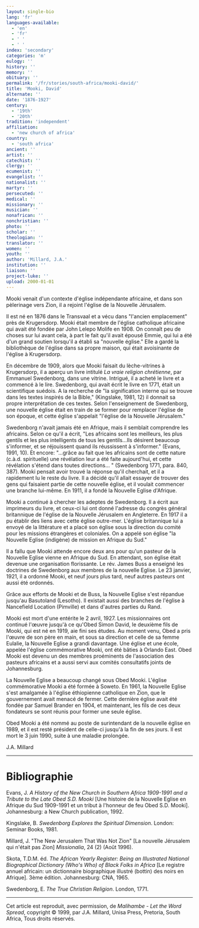 ```yaml
---
layout: single-bio
lang: 'fr'
languages-available:
  - 'en'
  - 'fr'
  - ' '
  - ' '
index: 'secondary'
categories: 'm'
eulogy: ''
history: ''
memory: ''
obituary: ''
permalink: '/fr/stories/south-africa/mooki-david/'
title: 'Mooki, David'
alternate: ''
date: '1876-1927'
century:
  - '19th'
  - '20th'
tradition: 'independent'
affiliation:
  - 'new church of africa'
country:
  - 'south africa'
ancient: ''
artist: ''
catechist: ''
clergy: ''
ecumenist: ''
evangelist: ''
nationalist: ''
martyr: ''
persecuted: ''
medical: ''
missionary: ''
musician: ''
nonafrican: ''
nonchristian: ''
photo: ''
scholar: ''
theologian: ''
translator: ''
women: ''
youth: ''
author: 'Millard, J.A.'
institution: ''
liaison: ''
project-luke: ''
upload: 2000-01-01
---
```



Mooki venait d'un contexte d'église indépendante africaine, et dans son pèlerinage vers Zion, il a rejoint l'église de la Nouvelle Jérusalem.

Il est né en 1876 dans le Transvaal et a vécu dans "l'ancien emplacement" près de Krugersdorp. Mooki était membre de l'église catholique africaine qui avait été fondée par John Lelepo Molife en 1908. On connaît peu de choses sur lui avant cela, à part le fait qu'il avait épousé Emmie, qui lui a été d'un grand soutien lorsqu'il a établi sa "nouvelle église." Elle a gardé la bibliothèque de l'église dans sa propre maison, qui était avoisinante de l'église à Krugersdorp.

En décembre de 1909, alors que Mooki faisait du lèche-vitrines à Krugersdorp, il a aperçu un livre intitulé *La vraie religion chrétienne*, par Emmanuel Swedenborg, dans une vitrine. Intrigué, il a acheté le livre et a commencé à le lire. Swedenborg, qui avait écrit le livre en 1771, était un scientifique suédois. A la recherche de "la signification interne qui se trouve dans les textes inspirés de la Bible," (Kingslake, 1981, 12) il donnait sa propre interprétation de ces textes. Selon l'enseignement de Swedenborg, une nouvelle église était en train de se former pour remplacer l'église de son époque, et cette église s'appelait "l'église de la Nouvelle Jérusalem."

Swedenborg n'avait jamais été en Afrique, mais il semblait comprendre les africains. Selon ce qu'il a écrit, "Les africains sont les meilleurs, les plus gentils et les plus intelligents de tous les gentils…Ils désirent beaucoup s'informer, et se réjouissent quand ils réussissent à s'informer." (Evans, 1991, 10). Et encore: "...grâce au fait que les africains sont de cette nature (c.à.d. spirituelle) une révélation leur a été faite aujourd'hui, et cette révélation s'étend dans toutes directions… " (Swedenborg 1771, para. 840, 387). Mooki pensait avoir trouvé la réponse qu'il cherchait, et il a rapidement lu le reste du livre. Il a décidé qu'il allait essayer de trouver des gens qui faisaient partie de cette nouvelle église, et il voulait commencer une branche lui-même. En 1911, il a fondé la Nouvelle Eglise d'Afrique.

Mooki a continué à chercher les adeptes de Swedenborg. Il a écrit aux imprimeurs du livre, et ceux-ci lui ont donné l'adresse du congrès général britannique de l'église de la Nouvelle Jérusalem en Angleterre. En 1917 il a pu établir des liens avec cette église outre-mer. L'église britannique lui a envoyé de la littérature et a placé son église sous la direction du comité pour les missions étrangères et coloniales. On a appelé son église "la Nouvelle Eglise (indigène) de mission en Afrique du Sud."

Il a fallu que Mooki attende encore deux ans pour qu'un pasteur de la Nouvelle Eglise vienne en Afrique du Sud. En attendant, son église était devenue une organisation florissante. Le rév. James Buss a enseigné les doctrines de Swedenborg aux membres de la nouvelle Eglise. Le 23 janvier, 1921, il a ordonné Mooki, et neuf jours plus tard, neuf autres pasteurs ont aussi été ordonnés.

Grâce aux efforts de Mooki et de Buss, la Nouvelle Eglise s'est répandue jusqu'au Basutoland (Lesotho). Il existait aussi des branches de l'église à Nancefield Location (Pimville) et dans d'autres parties du Rand.

Mooki est mort d'une entérite le 2 avril, 1927. Les missionnaires ont continué l'œuvre jusqu'à ce qu'Obed Simon David, le deuxième fils de Mooki, qui est né en 1919, aie fini ses études. Au moment venu, Obed a pris l'œuvre de son père en main, et sous sa direction et celle de sa femme Eulalie, la Nouvelle Eglise a grandi davantage. Une église et une école, appelée l'église commémorative Mooki, ont été bâties à Orlando East. Obed Mooki est devenu un des membres proéminents de l'association des pasteurs africains et a aussi servi aux comités consultatifs joints de Johannesburg.

La Nouvelle Eglise a beaucoup changé sous Obed Mooki. L'église commémorative Mooki a été formée à Soweto. En 1961, la Nouvelle Eglise s'est amalgamée à l'église éthiopienne catholique en Zion, que le gouvernement avait menacé de fermer. Cette dernière église avait été fondée par Samuel Brander en 1904, et maintenant, les fils de ces deux fondateurs se sont réunis pour former une seule église.

Obed Mooki a été nommé au poste de surintendant de la nouvelle église en 1989, et il est resté président de celle-ci jusqu'à la fin de ses jours. Il est mort le 3 juin 1990, suite à une maladie prolongée.

J.A. Millard

---

# Bibliographie

Evans, J. *A History of the New Church in Southern Africa 1909-1991 and a Tribute to the Late Obed S.D. Mooki* [Une histoire de la Nouvelle Eglise en Afrique du Sud 1909-1991 et un tribut à l'honneur de feu Obed S.D. Mooki]. Johannesburg: a New Church publication, 1992.

Kingslake, B. *Swedenborg Explores the Spiritual Dimension*. London: Seminar Books, 1981.

Millard, J. "The New Jerusalem That Was Not Zion" [La nouvelle Jérusalem qui n'était pas Zion] *Missionalia*, 24 (2) (Août 1996).

Skota, T.D.M. éd. *The African Yearly Register: Being an Illustrated National Biographical Dictionary (Who's Who) of Black Folks in Africa* [Le registre annuel africain: un dictionnaire biographique illustré (bottin) des noirs en Afrique]. 3ème édition. Johannesburg: CNA, 1965.

Swedenborg, E. *The True Christian Religion*. London, 1771.

---

Cet article est reproduit, avec permission, de *Malihambe - Let the Word Spread*, copyright © 1999, par J.A. Millard, Unisa Press, Pretoria, South Africa, Tous droits réservés.